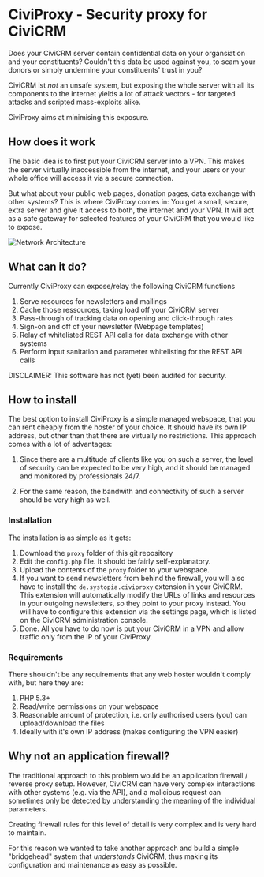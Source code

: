 # CiviProxy - Security proxy for CiviCRM

Does your CiviCRM server contain confidential data on your organsiation and your constituents? Couldn't this data be used against you, to scam your donors or simply undermine your constituents' trust in you?

CiviCRM ist *not* an unsafe system, but exposing the whole server with all its components to the internet yields a lot of attack vectors - for targeted attacks and scripted mass-exploits alike.

CiviProxy aims at minimising this exposure.

## How does it work

The basic idea is to first put your CiviCRM server into a VPN. This makes the server virtually inaccessible from the internet, and your users or your whole office will access it via a secure connection.

But what about your public web pages, donation pages, data exchange with other systems? This is where CiviProxy comes in: You get a small, secure, extra server and give it access to both, the internet and your VPN. It will act as a safe gateway for selected features of your CiviCRM that you would like to expose.

![Network Architecture](https://raw.githubusercontent.com/systopia/CiviProxy/master/docs/network.jpg)


## What can it do?

Currently CiviProxy can expose/relay the following CiviCRM functions

1. Serve resources for newsletters and mailings
2. Cache those ressources, taking load off your CiviCRM server
3. Pass-through of tracking data on opening and click-through rates
5. Sign-on and off of your newsletter (Webpage templates)
6. Relay of whitelisted REST API calls for data exchange with other systems
7. Perform input sanitation and parameter whitelisting for the REST API calls

DISCLAIMER: This software has not (yet) been audited for security.


## How to install

The best option to install CiviProxy is a simple managed webspace, that you can rent cheaply from the hoster of your choice. It should have its own IP address, but other than that there are virtually no restrictions. This approach comes with a lot of advantages:

 1. Since there are a multitude of clients like you on such a server, the level of security can be expected to be very high, and it should be managed and monitored by professionals 24/7.
 
 2. For the same reason, the bandwith and connectivity of such a server should be very high as well.
 

### Installation

The installation is as simple as it gets:

 1. Download the ``proxy`` folder of this git repository
 2. Edit the ``config.php`` file. It should be fairly self-explanatory.
 3. Upload the contents of the ``proxy`` folder to your webspace.
 4. If you want to send newsletters from behind the firewall, you will also have to install the ``de.systopia.civiproxy`` extension in your CiviCRM. This extension will automatically modify the URLs of links and resources in your outgoing newsletters, so they point to your proxy instead. You will have to configure this extension via the settings page, which is listed on the CiviCRM administration console.
 5. Done. All you have to do now is put your CiviCRM in a VPN and allow traffic only from the IP of your CiviProxy.

### Requirements

There shouldn't be any requirements that any web hoster wouldn't comply with, but here they are:

 1. PHP 5.3+
 2. Read/write permissions on your webspace
 3. Reasonable amount of protection, i.e. only authorised users (you) can upload/download the files
 4. Ideally with it's own IP address (makes configuring the VPN easier)
 

## Why not an application firewall?

The traditional approach to this problem would be an application firewall / reverse proxy setup. However, CiviCRM can have very complex interactions with other systems (e.g. via the API), and a malicious request can sometimes only be detected by understanding the meaning of the individual parameters.

Creating firewall rules for this level of detail is very complex and is very hard to maintain. 

For this reason we wanted to take another approach and build a simple "bridgehead" system that *understands* CiviCRM, thus making its configuration and maintenance as easy as possible.

